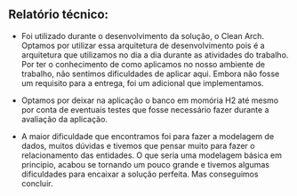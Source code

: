 ## Relatório técnico:

- Foi utilizado durante o desenvolvimento da solução, o Clean Arch. Optamos por utilizar essa arquitetura de desenvolvimento pois é a arquitetura que utilizamos no dia a dia durante as atividades do trabalho. Por ter o conhecimento de como aplicamos no nosso ambiente de trabalho, não sentimos dificuldades de aplicar aqui. Embora não fosse um requisito para a entrega, foi um adicional que implementamos. 

- Optamos por deixar na aplicação o banco em momória H2 até mesmo por conta de eventuais testes que fosse necessário fazer durante a avaliação da aplicação. 

- A maior dificuldade que encontramos foi para fazer a modelagem de dados, muitos dúvidas e tivemos que pensar muito para fazer o relacionamento das entidades. O que seria uma modelagem básica em principio, acabou se tornando um pouco grande e tivemos algumas dificuldades para encaixar a solução perfeita. Mas conseguimos concluir. 
